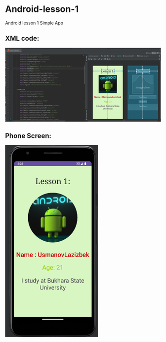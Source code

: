 # Android-lesson-1
Android lesson 1 Simple App
## XML code:
  <img src="images/Screenshot 2023-07-25 144057.png" alt="isolated" width="800"/>

## Phone Screen:
<img src="images/Screenshot 2023-07-25 142601.png" alt="isolated" width="300"/>
